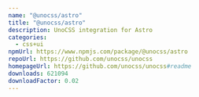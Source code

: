 ```yaml
---
name: "@unocss/astro"
title: "@unocss/astro"
description: UnoCSS integration for Astro
categories:
  - css+ui
npmUrl: https://www.npmjs.com/package/@unocss/astro
repoUrl: https://github.com/unocss/unocss
homepageUrl: https://github.com/unocss/unocss#readme
downloads: 621094
downloadFactor: 0.02
---
```


